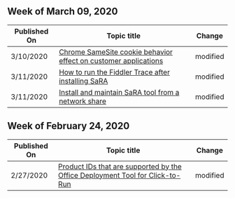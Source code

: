 ﻿<!-- This file is generated automatically each week. Changes made to this file will be overwritten.-->



## Week of March 09, 2020


| Published On |Topic title | Change |
|------|------------|--------|
| 3/10/2020 | [Chrome SameSite cookie behavior effect on customer applications](/office365/troubleshoot/miscellaneous/chrome-behavior-affects-applications) | modified |
| 3/11/2020 | [How to run the Fiddler Trace after installing SaRA](/office365/troubleshoot/diagnostic-logs/run-fiddler-trace) | modified |
| 3/11/2020 | [Install and maintain SaRA tool from a network share](/office365/troubleshoot/installation/install-sara-from-network-share) | modified |


## Week of February 24, 2020


| Published On |Topic title | Change |
|------|------------|--------|
| 2/27/2020 | [Product IDs that are supported by the Office Deployment Tool for Click-to-Run](/office365/troubleshoot/installation/product-ids-supported-office-deployment-click-to-run) | modified |
